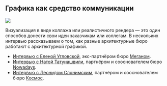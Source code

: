 ## Графика как средство коммуникации

![](/img/MIL_12/1648067201_meganom-interview-o-grafike_1_1200_D1_85628.jpg#rounded)

Визуализация в виде коллажа или реалистичного рендера — это один способов донести свои идеи заказчикам или коллегам. В нескольких интервью рассказываем о том, как разные архитектурные бюро работают с архитектурной графикой.

*   [Интервью с Еленой Угловской](https://softculture.cc/blog/entries/interviews/meganom-interview-o-grafike), экс-партнёром бюро [Меганом](https://meganom.team/ru/).
*   [Интервью с Натой Татунашвили](https://softculture.cc/blog/entries/interviews/nowadays-interview-o-grafike), партнёром и сооснователем бюро [Nowadays](https://nowadaysoffice.com/bureau). 
*   [Интервью с Леонидом Слонимским](https://softculture.cc/blog/entries/interviews/horoshaya-arhitektura-ne-obyazatelno-dolzhna-byt-postroena), партнёром и сооснователем бюро [Космос](https://k-s-m-s.com/).

  
